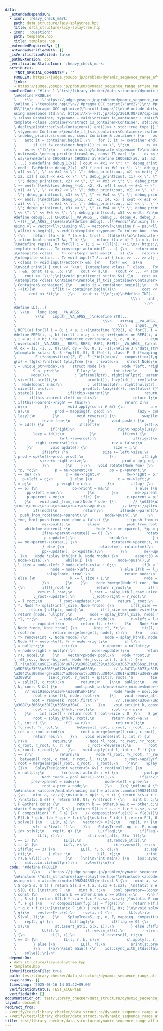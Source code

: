 ```yaml
---
data:
  _extendedDependsOn:
  - icon: ':heavy_check_mark:'
    path: data_structure/lazy-splaytree.hpp
    title: data_structure/lazy-splaytree.hpp
  - icon: ':question:'
    path: template.hpp
    title: template.hpp
  _extendedRequiredBy: []
  _extendedVerifiedWith: []
  _isVerificationFailed: false
  _pathExtension: cpp
  _verificationStatusIcon: ':heavy_check_mark:'
  attributes:
    '*NOT_SPECIAL_COMMENTS*': ''
    PROBLEM: https://judge.yosupo.jp/problem/dynamic_sequence_range_affine_range_sum
    links:
    - https://judge.yosupo.jp/problem/dynamic_sequence_range_affine_range_sum
  bundledCode: "#line 1 \"test/library_checker/data_structure/dynamic_sequence_range_affine_range_sum.test.cpp\"\
    \n#define PROBLEM                                                            \
    \    \\\n    \"https://judge.yosupo.jp/problem/dynamic_sequence_range_affine_range_sum\"\
    \n#line 2 \"template.hpp\"\n// #pragma GCC target(\"avx2\")\n// #pragma GCC optimize(\"\
    O3\")\n// #pragma GCC optimize(\"unroll-loops\")\n\n#include <bits/stdc++.h>\n\
    using namespace std;\n// https://xn--kst.jp/blog/2019/08/29/cpp-comp/\n\ntemplate\
    \ <class Container, typename = void>\nstruct is_container : std::false_type {};\n\
    template <class Container>\nstruct is_container<Container, std::void_t<decltype(std::declval<Container>().begin()),\
    \ decltype(std::declval<Container>().end())>> : std::true_type {};\n\ntemplate\
    \ <typename Container>\nenable_if_t<is_container<Container>::value, ostream&>\
    \ \ndebug_print(ostream& os, const Container& container) {\n    os << \"[\";\n\
    \    auto it = container.begin();\n    for (; it != container.end(); ++it) {\n\
    \        if (it != container.begin()) os << \", \";\n        os << *it;\n    }\n\
    \    os << \"]\";\n    return os;\n}\ntemplate <typename T>\nenable_if_t<!is_container<T>::value,\
    \ ostream&> \ndebug_print(ostream& os, const T& var) {\n    os << var;\n    return\
    \ os;\n}\n#define CHOOSE(a) CHOOSE2 a\n#define CHOOSE2(a0, a1, a2, a3, a4, x,\
    \ ...) x\n#define debug_1(x1) { cout << #x1 << \": \"; debug_print(cout, x1) <<\
    \ endl; }\n#define debug_2(x1, x2) { cout << #x1 << \": \"; debug_print(cout,\
    \ x1) << \", \" << #x2 << \": \"; debug_print(cout, x2) << endl; }\n#define debug_3(x1,\
    \ x2, x3) { cout << #x1 << \": \"; debug_print(cout, x1) << \", \" << #x2 << \"\
    : \"; debug_print(cout, x2) << \", \" << #x3 << \": \"; debug_print(cout, x3)\
    \ << endl; }\n#define debug_4(x1, x2, x3, x4) { cout << #x1 << \": \"; debug_print(cout,\
    \ x1) << \", \" << #x2 << \": \"; debug_print(cout, x2) << \", \" << #x3 << \"\
    : \"; debug_print(cout, x3) << \", \" << #x4 << \": \"; debug_print(cout, x4)\
    \ << endl; }\n#define debug_5(x1, x2, x3, x4, x5) { cout << #x1 << \": \"; debug_print(cout,\
    \ x1) << \", \" << #x2 << \": \"; debug_print(cout, x2) << \", \" << #x3 << \"\
    : \"; debug_print(cout, x3) << \", \" << #x4 << \": \"; debug_print(cout, x4)\
    \ << \", \" << #x5 << \": \"; debug_print(cout, x5) << endl; }\n\n#ifdef LOCAL\n\
    #define debug(...) CHOOSE((__VA_ARGS__, debug_5, debug_4, debug_3, debug_2, debug_1,\
    \ ~))(__VA_ARGS__)\n#else\n#define debug(...)\n#endif\n\nusing ll = long long;\n\
    using vl = vector<ll>;\nusing vll = vector<vl>;\nusing P = pair<ll, ll>;\n#define\
    \ all(v) v.begin(), v.end()\ntemplate <typename T> inline bool chmax(T &a, T b)\
    \ {\n    return ((a < b) ? (a = b, true) : (false));\n}\ntemplate <typename T>\
    \ inline bool chmin(T &a, T b) {\n    return ((a > b) ? (a = b, true) : (false));\n\
    }\n#define rep1(i, n) for(ll i = 1; i <= ((ll)n); ++i)\n// https://trap.jp/post/1224/\n\
    template <class... T> constexpr auto min(T... a) {\n    return min(initializer_list<common_type_t<T...>>{a...});\n\
    }\ntemplate <class... T> constexpr auto max(T... a) {\n    return max(initializer_list<common_type_t<T...>>{a...});\n\
    }\ntemplate <class... T> void input(T &...a) { (cin >> ... >> a); }\ntemplate\
    \ <class T> void input(vector<T> &a) {\n    for(T &x : a)\n        cin >> x;\n\
    }\nvoid print() { cout << '\\n'; }\ntemplate <class T, class... Ts> void print(const\
    \ T &a, const Ts &...b) {\n    cout << a;\n    (cout << ... << (cout << ' ', b));\n\
    \    cout << '\\n';\n}\nvoid print(const string &s) {\n    cout << s << '\\n';\n\
    }\ntemplate <class Container>\nenable_if_t<is_container<Container>::value> print(const\
    \ Container& container) {\n    auto it = container.begin();\n    for(;it != container.end();\
    \ ++it){\n        if(it != container.begin())\n            cout << \" \";\n  \
    \      cout << *it;\n    }\n    cout << '\\n';\n}\n#define INT(...)          \
    \                                                     \\\n    int __VA_ARGS__;\
    \                                                           \\\n    input(__VA_ARGS__)\n\
    #define LL(...)                                                              \
    \  \\\n    long long __VA_ARGS__;                                            \
    \         \\\n    input(__VA_ARGS__)\n#define STR(...)                       \
    \                                        \\\n    string __VA_ARGS__;         \
    \                                               \\\n    input(__VA_ARGS__)\n#define\
    \ REP1(a) for(ll i = 0; i < a; i++)\n#define REP2(i, a) for(ll i = 0; i < a; i++)\n\
    #define REP3(i, a, b) for(ll i = a; i < b; i++)\n#define REP4(i, a, b, c) for(ll\
    \ i = a; i < b; i += c)\n#define overload4(a, b, c, d, e, ...) e\n#define rep(...)\
    \ overload4(__VA_ARGS__, REP4, REP3, REP2, REP1)(__VA_ARGS__)\n\nll inf = 3e18;\n\
    vl dx = {1, -1, 0, 0};\nvl dy = {0, 0, 1, -1};\n#line 3 \"data_structure/lazy-splaytree.hpp\"\
    \ntemplate <class S, S (*op)(S, S), S (*e)(), class F, S (*mapping)(F, S),\n \
    \         F (*composition)(F, F), F (*id)()>\n//   composition(f,g)(x) = f\u2218\
    g(x) = f(g(x))\nstruct SplayTree {\n  private:\n    struct Node;\n    using pNode\
    \ = unique_ptr<Node>;\n    struct Node {\n        Node *left, *right, *parent;\n\
    \        S a, prod;\n        F lazy;\n        int size;\n        bool rev;\n \
    \       Node()\n            : left(nullptr), right(nullptr), parent(nullptr),\
    \ size(1), a(e()),\n              prod(e()), lazy(id()), rev(false) {}\n     \
    \   Node(const S &s)\n            : left(nullptr), right(nullptr), parent(nullptr),\
    \ size(1), a(s),\n              prod(s), lazy(id()), rev(false) {}\n        int\
    \ state() {\n            if(!this->parent)\n                return 0;\n      \
    \      if(this->parent->left == this)\n                return 1;\n           \
    \ if(this->parent->right == this)\n                return 2;\n            return\
    \ 0;\n        }\n        void apply(const F &f) {\n            a = mapping(f,\
    \ a);\n            prod = mapping(f, prod);\n            lazy = composition(f,\
    \ lazy);\n        }\n        void reverse() {\n            swap(left, right);\n\
    \            rev = !rev;\n        }\n        void push() {\n            if(lazy\
    \ != id()) {\n                if(left)\n                    left->apply(lazy);\n\
    \                if(right)\n                    right->apply(lazy);\n        \
    \        lazy = id();\n            }\n            if(rev) {\n                if(left)\n\
    \                    left->reverse();\n                if(right)\n           \
    \         right->reverse();\n                rev = false;\n            }\n   \
    \     }\n        void update() {\n            size = 1;\n            prod = a;\n\
    \            if(left) {\n                size += left->size;\n               \
    \ prod = op(left->prod, prod);\n            }\n            if(right) {\n     \
    \           size += right->size;\n                prod = op(prod, right->prod);\n\
    \            }\n        }\n    };\n    void rotate(Node *me) {\n        Node *pp,\
    \ *p, *c;\n        p = me->parent;\n        pp = p->parent;\n        if(p->left\
    \ == me) {\n            c = me->right;\n            me->right = p;\n         \
    \   p->left = c;\n        } else {\n            c = me->left;\n            me->left\
    \ = p;\n            p->right = c;\n        }\n        if(pp) {\n            if(pp->right\
    \ == p) {\n                pp->right = me;\n            } else {\n           \
    \     pp->left = me;\n            }\n        }\n        me->parent = pp;\n   \
    \     p->parent = me;\n        if(c) {\n            c->parent = p;\n        }\n\
    \    }\n    void push_from_root(Node *node) {\n        // \u6839\u304B\u3089\u30C8\
    \u30C3\u30D7\u30C0\u30A6\u30F3\u306Bpush\n        // https://qiita.com/ngtkana/items/4d0b84d45210771aa074#32-%E3%81%99%E3%81%B9%E3%81%A6%E3%83%88%E3%83%83%E3%83%97%E3%83%80%E3%82%A6%E3%83%B3%E3%83%95%E3%82%A7%E3%83%BC%E3%82%BA%E3%81%AB-push\n\
    \        if(!node)\n            return;\n        if(node->parent)\n          \
    \  push_from_root(node->parent);\n        node->push();\n    }\n    void splay(Node\
    \ *me, bool push_from_root_done = false) {\n        if(push_from_root_done)\n\
    \            me->push();\n        else\n            push_from_root(me);\n    \
    \    while(me->parent) {\n            Node *p = me->parent, *pp = p->parent;\n\
    \            if(me->parent->state() == 0) {\n                rotate(me);\n   \
    \             p->update();\n                break;\n            } else if(me->state()\
    \ == me->parent->state()) {\n                rotate(me->parent), rotate(me);\n\
    \            } else {\n                rotate(me), rotate(me);\n            }\n\
    \            pp->update(), p->update();\n        }\n        me->update();\n  \
    \  }\n    Node *splay_kth(int k, Node *node) {\n        assert(0 <= k and k <\
    \ node->size);\n        while(1) {\n            node->push();\n            int\
    \ l_size = node->left ? node->left->size : 0;\n            if(k < l_size) {\n\
    \                node = node->left;\n            } else if(k == l_size) {\n  \
    \              splay(node, true);\n                return node;\n            }\
    \ else {\n                k -= l_size + 1;\n                node = node->right;\n\
    \            }\n        }\n    }\n    Node *merge(Node *l_root, Node *r_root)\
    \ {\n        if(!l_root)\n            return r_root;\n        if(!r_root)\n  \
    \          return l_root;\n        l_root = splay_kth(l_root->size - 1, l_root);\n\
    \        l_root->update();\n        l_root->right = r_root;\n        r_root->parent\
    \ = l_root;\n        l_root->update();\n        return l_root;\n    }\n    pair<Node\
    \ *, Node *> split(int l_size, Node *node) {\n        if(l_size == 0)\n      \
    \      return {nullptr, node};\n        if(l_size == node->size)\n           \
    \ return {node, nullptr};\n        node = splay_kth(l_size, node);\n        Node\
    \ *l, *r;\n        l = node->left, r = node;\n        r->left = l->parent = nullptr;\n\
    \        r->update();\n        return {l, r};\n    }\n    Node *insert(int k,\
    \ Node *node, Node *root) {\n        Node *l, *r;\n        tie(l, r) = split(k,\
    \ root);\n        return merge(merge(l, node), r);\n    }\n    pair<Node *, Node\
    \ *> remove(int k, Node *node) {\n        node = splay_kth(k, node);\n       \
    \ Node *l = node->left, *r = node->right;\n        if(l)\n            l->parent\
    \ = nullptr;\n        if(r)\n            r->parent = nullptr;\n        node->left\
    \ = node->right = nullptr;\n        node->update();\n        return {merge(l,\
    \ r), node};\n    }\n    vector<pNode> pool;\n    Node *root;\n    void between(Node\
    \ *&l_root, Node *&c_root, Node *&r_root, int l, int r) {\n        // c_root\u3092\
    [l,r)\u306E\u90E8\u5206\u6728\u306E\u6839\u3068\u3057\u3066split\u3001l,r_root\u306F\
    \u5DE6\u53F3\u306E\u6728\u306E\u6839\n        // \u547C\u3073\u51FA\u3057\u305F\
    \u3042\u3068merge\u3057\u3066root\u3092\u304D\u3061\u3093\u3068\u66F4\u65B0\u3059\
    \u308B\n        tie(c_root, r_root) = split(r, root);\n        tie(l_root, c_root)\
    \ = split(l, c_root);\n        return;\n    }\n\n  public:\n    void insert_at(int\
    \ k, const S &s) {\n        pool.push_back(move(make_unique<Node>(s)));\n    \
    \    // \u2191move\u3044\u308B\uFF1F\n        Node *node = pool.back().get();\n\
    \        root = insert(k, node, root);\n    }\n    void remove_at(int k) {\n \
    \       root = remove(k, root).first;\n        // .second\u306F\u653E\u7F6E\u3055\
    \u308C\u3066\u307E\u3059\u304C...\n    }\n    void set(int k, const S &s) {\n\
    \        root = splay_kth(k, root);\n        root->a = s;\n        root->update();\n\
    \    }\n    int size() { return root ? root->size : 0; }\n    S get(int k) {\n\
    \        root = splay_kth(k, root);\n        return root->a;\n    }\n    S prod(int\
    \ l, int r) {\n        if(l == r)\n            return e();\n        Node *l_root,\
    \ *c_root, *r_root;\n        between(l_root, c_root, r_root, l, r);\n        S\
    \ res = c_root->prod;\n        root = merge(merge(l_root, c_root), r_root);\n\
    \        return res;\n    }\n    void reverse(int l, int r) {\n        if(l ==\
    \ r)\n            return;\n        Node *l_root, *c_root, *r_root;\n        between(l_root,\
    \ c_root, r_root, l, r);\n        c_root->reverse();\n        root = merge(merge(l_root,\
    \ c_root), r_root);\n    }\n    void apply(int l, int r, F f) {\n        if(l\
    \ == r)\n            return;\n        Node *l_root, *c_root, *r_root;\n      \
    \  between(l_root, c_root, r_root, l, r);\n        c_root->apply(f);\n       \
    \ root = merge(merge(l_root, c_root), r_root);\n    }\n\n    SplayTree() : root(nullptr)\
    \ {}\n    SplayTree(const vector<S> &v) : root(nullptr) {\n        Node *prev\
    \ = nullptr;\n        for(const auto &s : v) {\n            pool.push_back(move(make_unique<Node>(s)));\n\
    \            Node *node = pool.back().get();\n            if(prev)\n         \
    \       prev->parent = node;\n            node->left = prev;\n            node->update();\n\
    \            root = prev = node;\n        }\n    }\n};\n#line 4 \"test/library_checker/data_structure/dynamic_sequence_range_affine_range_sum.test.cpp\"\
    \n#include <atcoder/modint>\nusing mint = atcoder::modint998244353;\nstruct S\
    \ {\n    mint a, sz;\n};\nstatic S op(S s, S t) { return S(s.a + t.a, s.sz + t.sz);\
    \ }\nstatic S e() { return S(0, 0); }\nstruct F {\n    mint b, c;\n    bool operator==(const\
    \ F &other) const {\n        return b == other.b && c == other.c;\n    }\n};\n\
    static S mapping(F f, S s) { return S(f.b * s.a + f.c * s.sz, s.sz); }\nstatic\
    \ F composition(F f, F g) {\n    // composition(f,g)(s) = f(g(s))\n    return\
    \ F(f.b * g.b, f.b * g.c + f.c);\n}\nstatic F id() { return F(1, 0); }\n\nvoid\
    \ solve() {\n    LL(n, q);\n    vector<S> v(n);\n    rep(i, n) {\n        LL(val);\n\
    \        v[i] = S(val, 1);\n    }\n    SplayTree<S, op, e, F, mapping, composition,\
    \ id> st(v);\n    rep(t, q) {\n        LL(flag);\n        if(flag == 0) {\n  \
    \          LL(i, x);\n            st.insert_at(i, S(x, 1));\n        } else if(flag\
    \ == 1) {\n            LL(i);\n            st.remove_at(i);\n        } else if(flag\
    \ == 2) {\n            LL(l, r);\n            st.reverse(l, r);\n        } else\
    \ if(flag == 3) {\n            LL(l, r, b, c);\n            st.apply(l, r, F(b,\
    \ c));\n        } else {\n            LL(l, r);\n            print(st.prod(l,\
    \ r).a.val());\n        }\n    }\n}\n\nint main() {\n    ios::sync_with_stdio(false);\n\
    \    std::cin.tie(nullptr);\n    solve();\n}\n"
  code: "#define PROBLEM                                                         \
    \       \\\n    \"https://judge.yosupo.jp/problem/dynamic_sequence_range_affine_range_sum\"\
    \n#include \"data_structure/lazy-splaytree.hpp\"\n#include <atcoder/modint>\n\
    using mint = atcoder::modint998244353;\nstruct S {\n    mint a, sz;\n};\nstatic\
    \ S op(S s, S t) { return S(s.a + t.a, s.sz + t.sz); }\nstatic S e() { return\
    \ S(0, 0); }\nstruct F {\n    mint b, c;\n    bool operator==(const F &other)\
    \ const {\n        return b == other.b && c == other.c;\n    }\n};\nstatic S mapping(F\
    \ f, S s) { return S(f.b * s.a + f.c * s.sz, s.sz); }\nstatic F composition(F\
    \ f, F g) {\n    // composition(f,g)(s) = f(g(s))\n    return F(f.b * g.b, f.b\
    \ * g.c + f.c);\n}\nstatic F id() { return F(1, 0); }\n\nvoid solve() {\n    LL(n,\
    \ q);\n    vector<S> v(n);\n    rep(i, n) {\n        LL(val);\n        v[i] =\
    \ S(val, 1);\n    }\n    SplayTree<S, op, e, F, mapping, composition, id> st(v);\n\
    \    rep(t, q) {\n        LL(flag);\n        if(flag == 0) {\n            LL(i,\
    \ x);\n            st.insert_at(i, S(x, 1));\n        } else if(flag == 1) {\n\
    \            LL(i);\n            st.remove_at(i);\n        } else if(flag == 2)\
    \ {\n            LL(l, r);\n            st.reverse(l, r);\n        } else if(flag\
    \ == 3) {\n            LL(l, r, b, c);\n            st.apply(l, r, F(b, c));\n\
    \        } else {\n            LL(l, r);\n            print(st.prod(l, r).a.val());\n\
    \        }\n    }\n}\n\nint main() {\n    ios::sync_with_stdio(false);\n    std::cin.tie(nullptr);\n\
    \    solve();\n}\n"
  dependsOn:
  - data_structure/lazy-splaytree.hpp
  - template.hpp
  isVerificationFile: true
  path: test/library_checker/data_structure/dynamic_sequence_range_affine_range_sum.test.cpp
  requiredBy: []
  timestamp: '2025-03-16 14:03:42+09:00'
  verificationStatus: TEST_ACCEPTED
  verifiedWith: []
documentation_of: test/library_checker/data_structure/dynamic_sequence_range_affine_range_sum.test.cpp
layout: document
redirect_from:
- /verify/test/library_checker/data_structure/dynamic_sequence_range_affine_range_sum.test.cpp
- /verify/test/library_checker/data_structure/dynamic_sequence_range_affine_range_sum.test.cpp.html
title: test/library_checker/data_structure/dynamic_sequence_range_affine_range_sum.test.cpp
---
```

